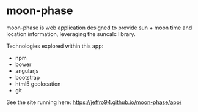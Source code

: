 # moon-phase

moon-phase is web application designed to provide sun + moon 
time and location information, leveraging the suncalc library.

Technologies explored within this app:
- npm
- bower
- angularjs
- bootstrap
- html5 geolocation 
- git

See the site running here: https://jeffro94.github.io/moon-phase/app/
